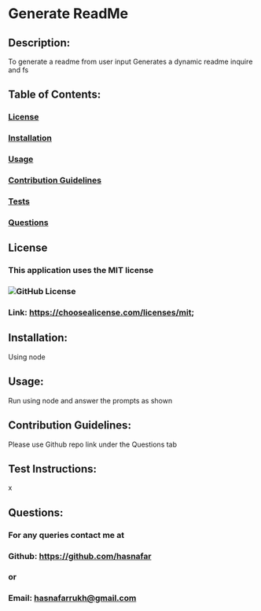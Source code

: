 
  # Generate ReadMe
  ## Description:

  To generate a readme from user input
  Generates a dynamic readme
  inquire and fs


  ## Table of Contents:
  ### [License](#license)
  ### [Installation](#installation)
  ### [Usage](#usage)
  ### [Contribution Guidelines](#contributing)
  ### [Tests](#tests)
  ### [Questions](#questions)

  ## License
  ### This application uses the MIT license
  ### ![GitHub License](https://www.channelfutures.com/files/2017/04/3_0.png)
  ### Link: https://choosealicense.com/licenses/mit;

  ## Installation:
  Using node

  ## Usage:
  Run using node and answer the prompts as shown

  ## Contribution Guidelines:
  Please use Github repo link under the Questions tab

  ## Test Instructions:
  x


  ## Questions:
  ### For any queries contact me at
  ### Github: https://github.com/hasnafar
  ### or
  ### Email: hasnafarrukh@gmail.com

